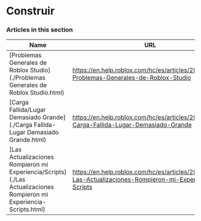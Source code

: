 # Construir  
### Articles in this section
Name|URL
-|-
[Problemas Generales de Roblox Studio](./Problemas Generales de Roblox Studio.html) |https://en.help.roblox.com/hc/es/articles/203552894-Problemas-Generales-de-Roblox-Studio
[Carga Fallida/Lugar Demasiado Grande](./Carga Fallida-Lugar Demasiado Grande.html) |https://en.help.roblox.com/hc/es/articles/203312890-Carga-Fallida-Lugar-Demasiado-Grande
[Las Actualizaciones Rompieron mi Experiencia/Scripts](./Las Actualizaciones Rompieron mi Experiencia-Scripts.html) |https://en.help.roblox.com/hc/es/articles/203312950-Las-Actualizaciones-Rompieron-mi-Experiencia-Scripts